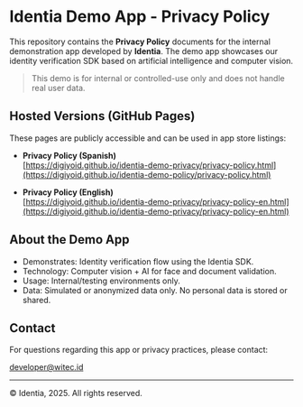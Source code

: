 # Identia Demo App - Privacy Policy

This repository contains the **Privacy Policy** documents for the internal demonstration app developed by **Identia**. The demo app showcases our identity verification SDK based on artificial intelligence and computer vision.

>  This demo is for internal or controlled-use only and does not handle real user data.

## Hosted Versions (GitHub Pages)

These pages are publicly accessible and can be used in app store listings:

- **Privacy Policy (Spanish)**  
  [https://digiyoid.github.io/identia-demo-privacy/privacy-policy.html](https://digiyoid.github.io/identia-demo-policy/privacy-policy.html)

- **Privacy Policy (English)**  
  [https://digiyoid.github.io/identia-demo-privacy/privacy-policy-en.html](https://digiyoid.github.io/identia-demo-privacy/privacy-policy-en.html)

## About the Demo App

- Demonstrates: Identity verification flow using the Identia SDK.
- Technology: Computer vision + AI for face and document validation.
- Usage: Internal/testing environments only.
- Data: Simulated or anonymized data only. No personal data is stored or shared.

## Contact

For questions regarding this app or privacy practices, please contact:

[developer@witec.id](mailto:developer@witec.id)

---

© Identia, 2025. All rights reserved.
